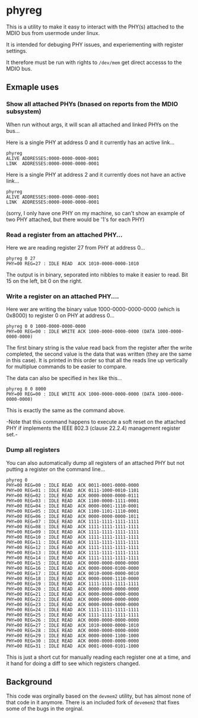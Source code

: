 # phyreg

This is a utility to make it easy to interact with the PHY(s) attached to the MDIO bus from usermode under linux.

It is intended for debuging PHY issues, and experiementing with register settings. 

It therefore must be run with rights to  `/dev/mem`  get direct accesss to the MDIO bus. 

## Exmaple uses

### Show all attached PHYs (bnased on reports from the MDIO subsystem)

When run without args, it will scan all attached and linked PHYs on the bus...

Here is a single PHY at address 0 and it currently has an active link...
```
phyreg
ALIVE ADDRESSES:0000-0000-0000-0001
LINK  ADDRESSES:0000-0000-0000-0001
```

Here is a single PHY at address 2 and it currently does not have an active link...
```
phyreg
ALIVE ADDRESSES:0000-0000-0000-0001
LINK  ADDRESSES:0000-0000-0000-0001
```

(sorry, I only have one PHY on my machine, so can't show an example of two PHY attached, but there would be '1's for each PHY)

### Read a register from an attached PHY...

Here we are reading register 27 from PHY at address 0...

```
phyreg 0 27
PHY=00 REG=27 : IDLE READ  ACK 1010-0000-0000-1010
```

The output is in binary, seporated into nibbles to make it easier to read. Bit 15 on the left, bit 0 on the right.

### Write a register on an attached PHY....

 Here wer are writing the binary value 1000-0000-0000-0000 (which is 0x8000) to register 0 on PHY at address 0...

```
phyreg 0 0 1000-0000-0000-0000
PHY=00 REG=00 : IDLE WRITE ACK 1000-0000-0000-0000 (DATA 1000-0000-0000-0000)
```
The first binary string is the value read back from the register after the write completed, the second value is the data that was written (they are the same in this case). It is printed in this order so that all the reads line up vertically for multiplue commands to be easier to compare. 

The data can also be specified in hex like this...

```
phyreg 0 0 8000
PHY=00 REG=00 : IDLE WRITE ACK 1000-0000-0000-0000 (DATA 1000-0000-0000-0000)
```

This is exactly the same as the command above. 

-Note that this command happens to execute a soft reset on the attached PHY if implements the IEEE
802.3 (clause 22.2.4) management register set.-

### Dump all registers

You can also automatically dump all registers of an attached PHY but not putting a register on the command line...

```
phyreg 0
PHY=00 REG=00 : IDLE READ  ACK 0011-0001-0000-0000
PHY=00 REG=01 : IDLE READ  ACK 0111-1000-0010-1101
PHY=00 REG=02 : IDLE READ  ACK 0000-0000-0000-0111
PHY=00 REG=03 : IDLE READ  ACK 1100-0000-1111-0001
PHY=00 REG=04 : IDLE READ  ACK 0000-0001-1110-0001
PHY=00 REG=05 : IDLE READ  ACK 1100-1101-1110-0001
PHY=00 REG=06 : IDLE READ  ACK 0000-0000-0000-1011
PHY=00 REG=07 : IDLE READ  ACK 1111-1111-1111-1111
PHY=00 REG=08 : IDLE READ  ACK 1111-1111-1111-1111
PHY=00 REG=09 : IDLE READ  ACK 1111-1111-1111-1111
PHY=00 REG=10 : IDLE READ  ACK 1111-1111-1111-1111
PHY=00 REG=11 : IDLE READ  ACK 1111-1111-1111-1111
PHY=00 REG=12 : IDLE READ  ACK 1111-1111-1111-1111
PHY=00 REG=13 : IDLE READ  ACK 1111-1111-1111-1111
PHY=00 REG=14 : IDLE READ  ACK 1111-1111-1111-1111
PHY=00 REG=15 : IDLE READ  ACK 0000-0000-0000-0000
PHY=00 REG=16 : IDLE READ  ACK 0000-0000-0100-0000
PHY=00 REG=17 : IDLE READ  ACK 0010-0000-0000-0010
PHY=00 REG=18 : IDLE READ  ACK 0000-0000-1110-0000
PHY=00 REG=19 : IDLE READ  ACK 1111-1111-1111-1111
PHY=00 REG=20 : IDLE READ  ACK 0000-0000-0000-0000
PHY=00 REG=21 : IDLE READ  ACK 0000-0000-0000-0000
PHY=00 REG=22 : IDLE READ  ACK 0000-0000-0000-0000
PHY=00 REG=23 : IDLE READ  ACK 0000-0000-0000-0000
PHY=00 REG=24 : IDLE READ  ACK 1111-1111-1111-1111
PHY=00 REG=25 : IDLE READ  ACK 1111-1111-1111-1111
PHY=00 REG=26 : IDLE READ  ACK 0000-0000-0000-0000
PHY=00 REG=27 : IDLE READ  ACK 1010-0000-0000-1010
PHY=00 REG=28 : IDLE READ  ACK 0000-0000-0000-0000
PHY=00 REG=29 : IDLE READ  ACK 0000-0000-1100-1000
PHY=00 REG=30 : IDLE READ  ACK 0000-0000-0000-0000
PHY=00 REG=31 : IDLE READ  ACK 0001-0000-0101-1000
```

This is just a short cut for manually reading each register one at a time, and it hand for doing a diff to see which registers changed. 

## Background

This code was orginally based on the `devmem2` utility, but has almost none of that code in it anymore. There is an included fork of `devemem2` that fixes some of the bugs in the orginal. 
